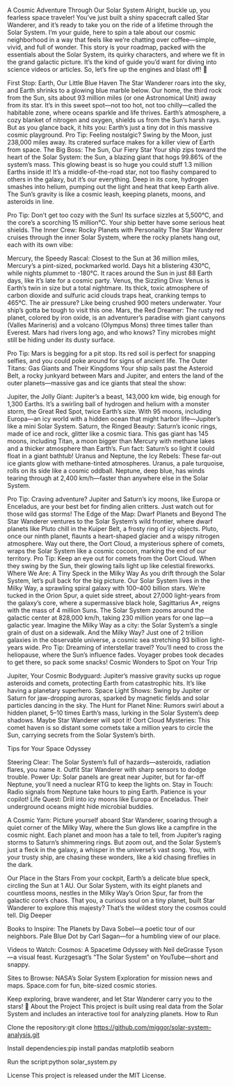 A Cosmic Adventure Through Our Solar System
Alright, buckle up, you fearless space traveler! You’ve just built a shiny spacecraft called Star Wanderer, and it’s ready to take you on the ride of a lifetime through the Solar System. I’m your guide, here to spin a tale about our cosmic neighborhood in a way that feels like we’re chatting over coffee—simple, vivid, and full of wonder. This story is your roadmap, packed with the essentials about the Solar System, its quirky characters, and where we fit in the grand galactic picture. It’s the kind of guide you’d want for diving into science videos or articles. So, let’s fire up the engines and blast off! 🚀

First Stop: Earth, Our Little Blue Haven
The Star Wanderer roars into the sky, and Earth shrinks to a glowing blue marble below. Our home, the third rock from the Sun, sits about 93 million miles (or one Astronomical Unit) away from its star. It’s in this sweet spot—not too hot, not too chilly—called the habitable zone, where oceans sparkle and life thrives. Earth’s atmosphere, a cozy blanket of nitrogen and oxygen, shields us from the Sun’s harsh rays. But as you glance back, it hits you: Earth’s just a tiny dot in this massive cosmic playground.
Pro Tip: Feeling nostalgic? Swing by the Moon, just 238,000 miles away. Its cratered surface makes for a killer view of Earth from space.
The Big Boss: The Sun, Our Fiery Star
Your ship zips toward the heart of the Solar System: the Sun, a blazing giant that hogs 99.86% of the system’s mass. This glowing beast is so huge you could stuff 1.3 million Earths inside it! It’s a middle-of-the-road star, not too flashy compared to others in the galaxy, but it’s our everything. Deep in its core, hydrogen smashes into helium, pumping out the light and heat that keep Earth alive. The Sun’s gravity is like a cosmic leash, keeping planets, moons, and asteroids in line.

Pro Tip: Don’t get too cozy with the Sun! Its surface sizzles at 5,500°C, and the core’s a scorching 15 million°C. Your ship better have some serious heat shields.
The Inner Crew: Rocky Planets with Personality
The Star Wanderer cruises through the inner Solar System, where the rocky planets hang out, each with its own vibe:

Mercury, the Speedy Rascal: Closest to the Sun at 36 million miles, Mercury’s a pint-sized, pockmarked world. Days hit a blistering 430°C, while nights plummet to -180°C. It races around the Sun in just 88 Earth days, like it’s late for a cosmic party.
Venus, the Sizzling Diva: Venus is Earth’s twin in size but a total nightmare. Its thick, toxic atmosphere of carbon dioxide and sulfuric acid clouds traps heat, cranking temps to 465°C. The air pressure? Like being crushed 900 meters underwater. Your ship’s gotta be tough to visit this one.
Mars, the Red Dreamer: The rusty red planet, colored by iron oxide, is an adventurer’s paradise with giant canyons (Valles Marineris) and a volcano (Olympus Mons) three times taller than Everest. Mars had rivers long ago, and who knows? Tiny microbes might still be hiding under its dusty surface.


Pro Tip: Mars is begging for a pit stop. Its red soil is perfect for snapping selfies, and you could poke around for signs of ancient life.
The Outer Titans: Gas Giants and Their Kingdoms
Your ship sails past the Asteroid Belt, a rocky junkyard between Mars and Jupiter, and enters the land of the outer planets—massive gas and ice giants that steal the show:

Jupiter, the Jolly Giant: Jupiter’s a beast, 143,000 km wide, big enough for 1,300 Earths. It’s a swirling ball of hydrogen and helium with a monster storm, the Great Red Spot, twice Earth’s size. With 95 moons, including Europa—an icy world with a hidden ocean that might harbor life—Jupiter’s like a mini Solar System.
Saturn, the Ringed Beauty: Saturn’s iconic rings, made of ice and rock, glitter like a cosmic tiara. This gas giant has 145 moons, including Titan, a moon bigger than Mercury with methane lakes and a thicker atmosphere than Earth’s. Fun fact: Saturn’s so light it could float in a giant bathtub!
Uranus and Neptune, the Icy Rebels: These far-out ice giants glow with methane-tinted atmospheres. Uranus, a pale turquoise, rolls on its side like a cosmic oddball. Neptune, deep blue, has winds tearing through at 2,400 km/h—faster than anywhere else in the Solar System.


Pro Tip: Craving adventure? Jupiter and Saturn’s icy moons, like Europa or Enceladus, are your best bet for finding alien critters. Just watch out for those wild gas storms!
The Edge of the Map: Dwarf Planets and Beyond
The Star Wanderer ventures to the Solar System’s wild frontier, where dwarf planets like Pluto chill in the Kuiper Belt, a frosty ring of icy objects. Pluto, once our ninth planet, flaunts a heart-shaped glacier and a wispy nitrogen atmosphere. Way out there, the Oort Cloud, a mysterious sphere of comets, wraps the Solar System like a cosmic cocoon, marking the end of our territory.
Pro Tip: Keep an eye out for comets from the Oort Cloud. When they swing by the Sun, their glowing tails light up like celestial fireworks.
Where We Are: A Tiny Speck in the Milky Way
As you drift through the Solar System, let’s pull back for the big picture. Our Solar System lives in the Milky Way, a sprawling spiral galaxy with 100–400 billion stars. We’re tucked in the Orion Spur, a quiet side street, about 27,000 light-years from the galaxy’s core, where a supermassive black hole, Sagittarius A*, reigns with the mass of 4 million Suns. The Solar System zooms around the galactic center at 828,000 km/h, taking 230 million years for one lap—a galactic year.
Imagine the Milky Way as a city: the Solar System’s a single grain of dust on a sidewalk. And the Milky Way? Just one of 2 trillion galaxies in the observable universe, a cosmic sea stretching 93 billion light-years wide.
Pro Tip: Dreaming of interstellar travel? You’ll need to cross the heliopause, where the Sun’s influence fades. Voyager probes took decades to get there, so pack some snacks!
Cosmic Wonders to Spot on Your Trip

Jupiter, Your Cosmic Bodyguard: Jupiter’s massive gravity sucks up rogue asteroids and comets, protecting Earth from catastrophic hits. It’s like having a planetary superhero.
Space Light Shows: Swing by Jupiter or Saturn for jaw-dropping auroras, sparked by magnetic fields and solar particles dancing in the sky.
The Hunt for Planet Nine: Rumors swirl about a hidden planet, 5–10 times Earth’s mass, lurking in the Solar System’s deep shadows. Maybe Star Wanderer will spot it!
Oort Cloud Mysteries: This comet haven is so distant some comets take a million years to circle the Sun, carrying secrets from the Solar System’s birth.

Tips for Your Space Odyssey

Steering Clear: The Solar System’s full of hazards—asteroids, radiation flares, you name it. Outfit Star Wanderer with sharp sensors to dodge trouble.
Power Up: Solar panels are great near Jupiter, but for far-off Neptune, you’ll need a nuclear RTG to keep the lights on.
Stay in Touch: Radio signals from Neptune take hours to ping Earth. Patience is your copilot!
Life Quest: Drill into icy moons like Europa or Enceladus. Their underground oceans might hide microbial buddies.

A Cosmic Yarn: Picture yourself aboard Star Wanderer, soaring through a quiet corner of the Milky Way, where the Sun glows like a campfire in the cosmic night. Each planet and moon has a tale to tell, from Jupiter’s raging storms to Saturn’s shimmering rings. But zoom out, and the Solar System’s just a fleck in the galaxy, a whisper in the universe’s vast song. You, with your trusty ship, are chasing these wonders, like a kid chasing fireflies in the dark.

Our Place in the Stars
From your cockpit, Earth’s a delicate blue speck, circling the Sun at 1 AU. Our Solar System, with its eight planets and countless moons, nestles in the Milky Way’s Orion Spur, far from the galactic core’s chaos. That you, a curious soul on a tiny planet, built Star Wanderer to explore this majesty? That’s the wildest story the cosmos could tell.
Dig Deeper

Books to Inspire:
The Planets by Dava Sobel—a poetic tour of our neighbors.
Pale Blue Dot by Carl Sagan—for a humbling view of our place.


Videos to Watch:
Cosmos: A Spacetime Odyssey with Neil deGrasse Tyson—a visual feast.
Kurzgesagt’s “The Solar System” on YouTube—short and snappy.


Sites to Browse:
NASA’s Solar System Exploration for mission news and maps.
Space.com for fun, bite-sized cosmic stories.



Keep exploring, brave wanderer, and let Star Wanderer carry you to the stars! 🌠
About the Project
This project is built using real data from the Solar System and includes an interactive tool for analyzing planets.
How to Run

Clone the repository:git clone https://github.com/miggor/solar-system-analysis.git


Install dependencies:pip install pandas matplotlib seaborn


Run the script:python solar_system.py



License
This project is released under the MIT License.
